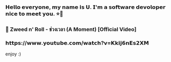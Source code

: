 ### 𝗛𝗲𝗹𝗹𝗼 𝗲𝘃𝗲𝗿𝘆𝗼𝗻𝗲, 𝗺𝘆 𝗻𝗮𝗺𝗲 𝗶𝘀 𝗨. 𝗜'𝗺 𝗮 𝘀𝗼𝗳𝘁𝘄𝗮𝗿𝗲 𝗱𝗲𝘃𝗼𝗹𝗼𝗽𝗲𝗿 𝗻𝗶𝗰𝗲 𝘁𝗼 𝗺𝗲𝗲𝘁 𝘆𝗼𝘂. ⭐🎉
### 📌 Zweed n' Roll - ช่วงเวลา (A Moment) [Official Video]
### 𝗵𝘁𝘁𝗽𝘀://𝘄𝘄𝘄.𝘆𝗼𝘂𝘁𝘂𝗯𝗲.𝗰𝗼𝗺/𝘄𝗮𝘁𝗰𝗵?𝘃=𝗞𝗸𝗶𝗷𝟲𝗻𝗘𝘀𝟮𝗫𝗠
enjoy :)

<!--
**uranus1038/uranus1038** is a ✨ _special_ ✨ repository because its `README.md` (this file) appears on your GitHub profile.

Here are some ideas to get you started:

- 🔭 I’m currently working on ...
- 🌱 I’m currently learning ...
- 👯 I’m looking to collaborate on ...
- 🤔 I’m looking for help with ...
- 💬 Ask me about ...
- 📫 How to reach me: ...
- 😄 Pronouns: ...
- ⚡ Fun fact: ...
-->
